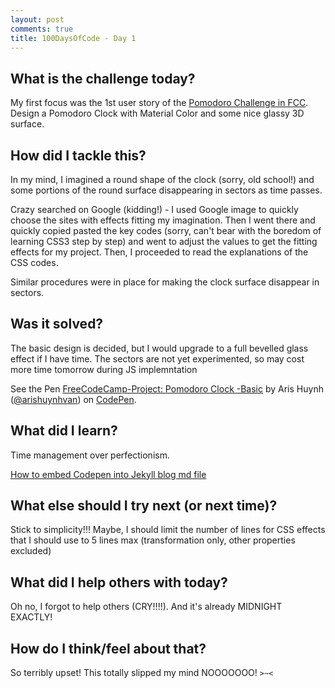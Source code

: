 ```yaml
---
layout: post
comments: true
title: 100DaysOfCode - Day 1
---
```


## What is the challenge today?
My first focus was the 1st user story of the [Pomodoro Challenge in FCC](https://www.freecodecamp.com/challenges/build-a-pomodoro-clock). Design a Pomodoro Clock with Material Color and some nice glassy 3D surface.

## How did I tackle this?
In my mind, I imagined a round shape of the clock (sorry, old school!) and some portions of the round surface disappearing in sectors as time passes. 

Crazy searched on Google (kidding!) - I used Google image to quickly choose the sites with effects fitting my imagination. Then I went there and quickly copied pasted the key codes (sorry, can't bear with the boredom of learning CSS3 step by step) and went to adjust the values to get the fitting effects for my project. Then, I proceeded to read the explanations of the CSS codes.

Similar procedures were in place for making the clock surface disappear in sectors.

## Was it solved?
The basic design is decided, but I would upgrade to a full bevelled glass effect if I have time. The sectors are not yet experimented, so may cost more time tomorrow during JS implemntation

<p data-height="629" data-theme-id="0" data-slug-hash="jyPWdW" data-default-tab="result" data-user="arishuynhvan" data-embed-version="2" data-pen-title="FreeCodeCamp-Project: Pomodoro Clock -Basic" class="codepen">See the Pen <a href="http://codepen.io/arishuynhvan/pen/jyPWdW/">FreeCodeCamp-Project: Pomodoro Clock -Basic</a> by Aris Huynh (<a href="http://codepen.io/arishuynhvan">@arishuynhvan</a>) on <a href="http://codepen.io">CodePen</a>.</p>
<script async src="https://production-assets.codepen.io/assets/embed/ei.js"></script>

## What did I learn?
Time management over perfectionism.

[How to embed Codepen into Jekyll blog md file](http://andymcfee.com/2013/02/25/embedding-codepens-into-jekyll-blogs/)

## What else should I try next (or next time)?
Stick to simplicity!!! Maybe, I should limit the number of lines for CSS effects that I should use to 5 lines max (transformation only, other properties excluded)

## What did I help others with today?
Oh no, I forgot to help others (CRY!!!!). And it's already MIDNIGHT EXACTLY!

## How do I think/feel about that?
So terribly upset! This totally slipped my mind NOOOOOOO! `>~<`
